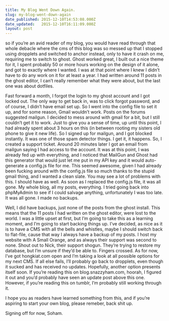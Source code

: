 ```yaml
---
title: My Blog Went Down Again.
slug: my-blog-went-down-again
date_published: 2015-12-10T14:53:08.000Z
date_updated:   2015-12-10T16:11:09.000Z
layout: post
---
```


so if you’re an avid reader of my blog, you would have read through that whole debacle where the cms of this blog was so messed up that I stopped using dropplets and switched to anchor instead, only to have it crash on me, requiring me to switch to ghost. Ghost worked great, I built out a nice theme for it, I spent probably 50 or more hours working on the design of it alone, and got to exactly where I wanted. I was at that point where I knew I didn’t have to do any work on it for at least a year. I had written around 11 posts in the ghost editor, I can’t really remember what they were about, but the last one was about dotfiles. 

Fast forward a month, I forgot the login to my ghost account and I got locked out. The only way to get back in, was to click forgot password, and of course, I didn’t have email set up. So I went into the config file to set it up, and for some reason, Gmail wouldn’t work. Posts on the forums suggested mailgun. I decided to mess around with gmail for a bit, but I still couldn’t get it to work. Just to give you a sense of time, up until this point, I had already spent about 3 hours on this (in between rooting my sisters old phone to give it new life). So I signed up for mailgun, and I got blocked instantly. It was one of those spam detector things. I get it, it happens. So, I created a support ticket. Around 20 minutes later I got an email from mailgun saying I had access to the account. It was at this point, I was already fed up with everything, and I noticed that MailGun and Ghost had this generator that would just let me put in my API key and it would auto-generate a config.js file for me. This seemed awesome, given I had already been fucking around with the config.js file so much thanks to the stupid gmail thing, and I wanted a clean slate. You may see a lot of problems with this. I should have as well. As soon as I replaced the config.js file, it was all gone. My whole blog, all my posts, everything. I tried going back into phpMyAdmin to see if I could salvage anything, unfortunately I was too late. It was all gone. I made no backups. 

Well, I did have backups, just none of the posts from the ghost install. This means that the 11 posts I had written on the ghost editor, were lost to the world. 
I was a little upset at first, but I’m going to take this as a learning moment, and I’m going to start backing things up. I’ve decided, as nice as it is to have a CMS with all the bells and whistles, maybe I should switch back to flat-file, cause that way I always have a backup of my posts. I host my website with A Small Orange, and as always their support was second to none. Shout out to Nick, their support shogun. They’re trying to restore my database, but I’m unsure if they’d be able to. Fingers crossed. 
As for now, I’ve got hongkiat.com open and I’m taking a look at all possible options for my next CMS. If all else fails, I’ll probably go back to dropplets, even though it sucked and has received no updates. Hopefully, another option presents itself soon. If you’re reading this on blog.snazzyham.com, hoorah, I figured it out and you’d probably have seen an update post above this one. However, if you’re reading this on tumblr, I’m probably still working through it.
 
I hope you as readers have learned something from this, and if you’re aspiring to start your own blog, please remeber, back shit up.
 
Signing off for now, 
Soham.
